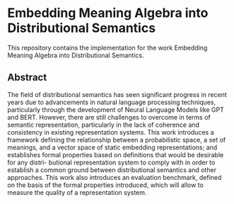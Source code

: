# Embedding Meaning Algebra into Distributional Semantics

This repository contains the implementation for the work Embedding Meaning Algebra into
Distributional Semantics.

## Abstract
The field of distributional semantics has seen significant progress in recent years due
to advancements in natural language processing techniques, particularly through the
development of Neural Language Models like GPT and BERT. However, there are still
challenges to overcome in terms of semantic representation, particularly in the lack of
coherence and consistency in existing representation systems.
This work introduces a framework defining the relationship between a probabilistic
space, a set of meanings, and a vector space of static embedding representations; and
establishes formal properties based on definitions that would be desirable for any distri-
butional representation system to comply with in order to establish a common ground
between distributional semantics and other approaches. This work also introduces an
evaluation benchmark, defined on the basis of the formal properties introduced, which
will allow to measure the quality of a representation system.
